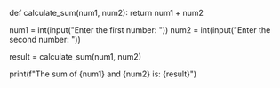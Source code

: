 def calculate_sum(num1, num2):
    return num1 + num2

num1 = int(input("Enter the first number: "))
num2 = int(input("Enter the second number: "))

result = calculate_sum(num1, num2)

print(f"The sum of {num1} and {num2} is: {result}")

